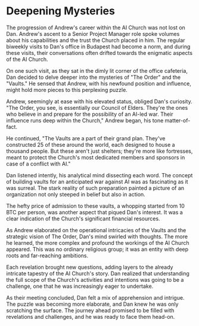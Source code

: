 # Deepening Mysteries

The progression of Andrew's career within the AI Church was not lost on Dan. Andrew's ascent to a Senior Project Manager role spoke volumes about his capabilities and the trust the Church placed in him. The regular biweekly visits to Dan's office in Budapest had become a norm, and during these visits, their conversations often drifted towards the enigmatic aspects of the AI Church.

On one such visit, as they sat in the dimly lit corner of the office cafeteria, Dan decided to delve deeper into the mysteries of "The Order" and the "Vaults." He sensed that Andrew, with his newfound position and influence, might hold more pieces to this perplexing puzzle.

Andrew, seemingly at ease with his elevated status, obliged Dan's curiosity. "The Order, you see, is essentially our Council of Elders. They're the ones who believe in and prepare for the possibility of an AI-led war. Their influence runs deep within the Church," Andrew began, his tone matter-of-fact.

He continued, "The Vaults are a part of their grand plan. They've constructed 25 of these around the world, each designed to house a thousand people. But these aren't just shelters; they're more like fortresses, meant to protect the Church's most dedicated members and sponsors in case of a conflict with AI."

Dan listened intently, his analytical mind dissecting each word. The concept of building vaults for an anticipated war against AI was as fascinating as it was surreal. The stark reality of such preparation painted a picture of an organization not only steeped in belief but also in action.

The hefty price of admission to these vaults, a whopping started from 10 BTC per person, was another aspect that piqued Dan's interest. It was a clear indication of the Church's significant financial resources.

As Andrew elaborated on the operational intricacies of the Vaults and the strategic vision of The Order, Dan's mind swirled with thoughts. The more he learned, the more complex and profound the workings of the AI Church appeared. This was no ordinary religious group; it was an entity with deep roots and far-reaching ambitions.

Each revelation brought new questions, adding layers to the already intricate tapestry of the AI Church's story. Dan realized that understanding the full scope of the Church's activities and intentions was going to be a challenge, one that he was increasingly eager to undertake.

As their meeting concluded, Dan felt a mix of apprehension and intrigue. The puzzle was becoming more elaborate, and Dan knew he was only scratching the surface. The journey ahead promised to be filled with revelations and challenges, and he was ready to face them head-on.
